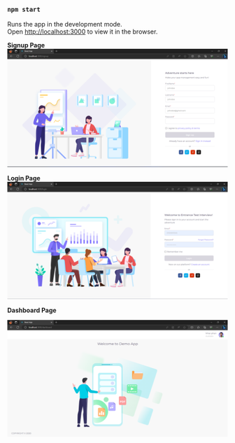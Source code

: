 ### `npm start`

Runs the app in the development mode.\
Open [http://localhost:3000](http://localhost:3000) to view it in the browser.


**Signup Page**
<img src="./public/signupPage.png" />


**Login Page**
<img src="./public/loginPage.png" />

**Dashboard Page**

<img src="./public/dashboardPage.png" />




